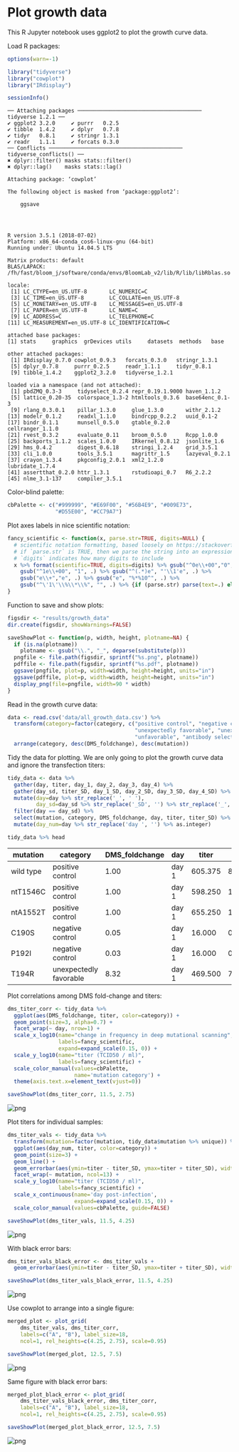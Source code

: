 
# Plot growth data
This R Jupyter notebook uses ggplot2 to plot the growth curve data.

Load R packages:


```R
options(warn=-1)

library("tidyverse")
library("cowplot")
library("IRdisplay")

sessionInfo()
```

    ── Attaching packages ─────────────────────────────────────── tidyverse 1.2.1 ──
    ✔ ggplot2 3.2.0     ✔ purrr   0.2.5
    ✔ tibble  1.4.2     ✔ dplyr   0.7.8
    ✔ tidyr   0.8.1     ✔ stringr 1.3.1
    ✔ readr   1.1.1     ✔ forcats 0.3.0
    ── Conflicts ────────────────────────────────────────── tidyverse_conflicts() ──
    ✖ dplyr::filter() masks stats::filter()
    ✖ dplyr::lag()    masks stats::lag()
    
    Attaching package: ‘cowplot’
    
    The following object is masked from ‘package:ggplot2’:
    
        ggsave
    



    R version 3.5.1 (2018-07-02)
    Platform: x86_64-conda_cos6-linux-gnu (64-bit)
    Running under: Ubuntu 14.04.5 LTS
    
    Matrix products: default
    BLAS/LAPACK: /fh/fast/bloom_j/software/conda/envs/BloomLab_v2/lib/R/lib/libRblas.so
    
    locale:
     [1] LC_CTYPE=en_US.UTF-8       LC_NUMERIC=C              
     [3] LC_TIME=en_US.UTF-8        LC_COLLATE=en_US.UTF-8    
     [5] LC_MONETARY=en_US.UTF-8    LC_MESSAGES=en_US.UTF-8   
     [7] LC_PAPER=en_US.UTF-8       LC_NAME=C                 
     [9] LC_ADDRESS=C               LC_TELEPHONE=C            
    [11] LC_MEASUREMENT=en_US.UTF-8 LC_IDENTIFICATION=C       
    
    attached base packages:
    [1] stats     graphics  grDevices utils     datasets  methods   base     
    
    other attached packages:
     [1] IRdisplay_0.7.0 cowplot_0.9.3   forcats_0.3.0   stringr_1.3.1  
     [5] dplyr_0.7.8     purrr_0.2.5     readr_1.1.1     tidyr_0.8.1    
     [9] tibble_1.4.2    ggplot2_3.2.0   tidyverse_1.2.1
    
    loaded via a namespace (and not attached):
     [1] pbdZMQ_0.3-3     tidyselect_0.2.4 repr_0.19.1.9000 haven_1.1.2     
     [5] lattice_0.20-35  colorspace_1.3-2 htmltools_0.3.6  base64enc_0.1-3 
     [9] rlang_0.3.0.1    pillar_1.3.0     glue_1.3.0       withr_2.1.2     
    [13] modelr_0.1.2     readxl_1.1.0     bindrcpp_0.2.2   uuid_0.1-2      
    [17] bindr_0.1.1      munsell_0.5.0    gtable_0.2.0     cellranger_1.1.0
    [21] rvest_0.3.2      evaluate_0.11    broom_0.5.0      Rcpp_1.0.0      
    [25] backports_1.1.2  scales_1.0.0     IRkernel_0.8.12  jsonlite_1.6    
    [29] hms_0.4.2        digest_0.6.18    stringi_1.2.4    grid_3.5.1      
    [33] cli_1.0.0        tools_3.5.1      magrittr_1.5     lazyeval_0.2.1  
    [37] crayon_1.3.4     pkgconfig_2.0.1  xml2_1.2.0       lubridate_1.7.4 
    [41] assertthat_0.2.0 httr_1.3.1       rstudioapi_0.7   R6_2.2.2        
    [45] nlme_3.1-137     compiler_3.5.1  


Color-blind palette:


```R
cbPalette <- c("#999999", "#E69F00", "#56B4E9", "#009E73",
               "#D55E00", "#CC79A7")
```

Plot axes labels in nice scientific notation:


```R
fancy_scientific <- function(x, parse.str=TRUE, digits=NULL) {
  # scientific notation formatting, based loosely on https://stackoverflow.com/a/24241954
  # if `parse.str` is TRUE, then we parse the string into an expression
  # `digits` indicates how many digits to include
  x %>% format(scientific=TRUE, digits=digits) %>% gsub("^0e\\+00","0", .) %>%
    gsub("^1e\\+00", "1", .) %>% gsub("^(.*)e", "'\\1'e", .) %>% 
    gsub("e\\+","e", .) %>% gsub("e", "%*%10^", .) %>%
    gsub("^\'1\'\\%\\*\\%", "", .) %>% {if (parse.str) parse(text=.) else .}
}
```

Function to save and show plots:


```R
figsdir <- "results/growth_data"
dir.create(figsdir, showWarnings=FALSE)

saveShowPlot <- function(p, width, height, plotname=NA) {
  if (is.na(plotname))
    plotname <- gsub("\\.", "_", deparse(substitute(p))) 
  pngfile <- file.path(figsdir, sprintf("%s.png", plotname))
  pdffile <- file.path(figsdir, sprintf("%s.pdf", plotname))
  ggsave(pngfile, plot=p, width=width, height=height, units="in")
  ggsave(pdffile, plot=p, width=width, height=height, units="in")
  display_png(file=pngfile, width=90 * width)
}
```

Read in the growth curve data:


```R
data <- read.csv('data/all_growth_data.csv') %>%
  transform(category=factor(category, c("positive control", "negative control",
                                        "unexpectedly favorable", "unexpectedly unfavorable",
                                        "unfavorable", "antibody selected"))) %>%
  arrange(category, desc(DMS_foldchange), desc(mutation))
```

Tidy the data for plotting.
We are only going to plot the growth curve data and ignore the transfection titers:


```R
tidy_data <- data %>%
  gather(day, titer, day_1, day_2, day_3, day_4) %>%
  gather(day_sd, titer_SD, day_1_SD, day_2_SD, day_3_SD, day_4_SD) %>%
  mutate(day=day %>% str_replace('_', ' '),
         day_sd=day_sd %>% str_replace('_SD', '') %>% str_replace('_', ' ')) %>%
  filter(day == day_sd) %>%
  select(mutation, category, DMS_foldchange, day, titer, titer_SD) %>%
  mutate(day_num=day %>% str_replace('day ', '') %>% as.integer)

tidy_data %>% head
```


<table>
<thead><tr><th scope=col>mutation</th><th scope=col>category</th><th scope=col>DMS_foldchange</th><th scope=col>day</th><th scope=col>titer</th><th scope=col>titer_SD</th><th scope=col>day_num</th></tr></thead>
<tbody>
	<tr><td>wild type             </td><td>positive control      </td><td>1.00                  </td><td>day 1                 </td><td>605.375               </td><td> 88.82787             </td><td>1                     </td></tr>
	<tr><td>ntT1546C              </td><td>positive control      </td><td>1.00                  </td><td>day 1                 </td><td>598.250               </td><td>164.56220             </td><td>1                     </td></tr>
	<tr><td>ntA1552T              </td><td>positive control      </td><td>1.00                  </td><td>day 1                 </td><td>655.250               </td><td>102.41210             </td><td>1                     </td></tr>
	<tr><td>C190S                 </td><td>negative control      </td><td>0.05                  </td><td>day 1                 </td><td> 16.000               </td><td>  0.00000             </td><td>1                     </td></tr>
	<tr><td>P192I                 </td><td>negative control      </td><td>0.03                  </td><td>day 1                 </td><td> 16.000               </td><td>  0.00000             </td><td>1                     </td></tr>
	<tr><td>T194R                 </td><td>unexpectedly favorable</td><td>8.32                  </td><td>day 1                 </td><td>469.500               </td><td> 70.58860             </td><td>1                     </td></tr>
</tbody>
</table>



Plot correlations among DMS fold-change and titers:


```R
dms_titer_corr <- tidy_data %>%
  ggplot(aes(DMS_foldchange, titer, color=category)) +
  geom_point(size=3, alpha=0.7) +
  facet_wrap(~ day, nrow=1) +
  scale_x_log10(name="change in frequency in deep mutational scanning",
                labels=fancy_scientific,
                expand=expand_scale(0.15, 0)) +
  scale_y_log10(name="titer (TCID50 / ml)",
                labels=fancy_scientific) +
  scale_color_manual(values=cbPalette,
                     name='mutation category') +
  theme(axis.text.x=element_text(vjust=0))

saveShowPlot(dms_titer_corr, 11.5, 2.75)
```


![png](plot_growth_data_files/plot_growth_data_13_0.png)


Plot titers for individual samples:


```R
dms_titer_vals <- tidy_data %>%
  transform(mutation=factor(mutation, tidy_data$mutation %>% unique)) %>%
  ggplot(aes(day_num, titer, color=category)) +
  geom_point(size=3) +
  geom_line() +
  geom_errorbar(aes(ymin=titer - titer_SD, ymax=titer + titer_SD), width=0.2) +
  facet_wrap(~ mutation, ncol=13) +
  scale_y_log10(name="titer (TCID50 / ml)",
                labels=fancy_scientific) +
  scale_x_continuous(name='day post-infection',
                     expand=expand_scale(0.15, 0)) +
  scale_color_manual(values=cbPalette, guide=FALSE)

saveShowPlot(dms_titer_vals, 11.5, 4.25)
```


![png](plot_growth_data_files/plot_growth_data_15_0.png)


With black error bars:


```R
dms_titer_vals_black_error <- dms_titer_vals + 
  geom_errorbar(aes(ymin=titer - titer_SD, ymax=titer + titer_SD), width=0.2, color='black')

saveShowPlot(dms_titer_vals_black_error, 11.5, 4.25)
```


![png](plot_growth_data_files/plot_growth_data_17_0.png)


Use cowplot to arrange into a single figure:


```R
merged_plot <- plot_grid(
    dms_titer_vals, dms_titer_corr,
    labels=c("A", "B"), label_size=18,
    ncol=1, rel_heights=c(4.25, 2.75), scale=0.95)

saveShowPlot(merged_plot, 12.5, 7.5)
```


![png](plot_growth_data_files/plot_growth_data_19_0.png)


Same figure with black error bars:


```R
merged_plot_black_error <- plot_grid(
    dms_titer_vals_black_error, dms_titer_corr,
    labels=c("A", "B"), label_size=18,
    ncol=1, rel_heights=c(4.25, 2.75), scale=0.95)

saveShowPlot(merged_plot_black_error, 12.5, 7.5)
```


![png](plot_growth_data_files/plot_growth_data_21_0.png)

